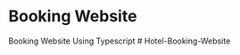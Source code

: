 # Booking Website
 Booking Website Using Typescript
#   H o t e l - B o o k i n g - W e b s i t e  
 